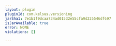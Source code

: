 ```yaml
---
layout: plugin
pluginId: com.kelsus.versioning
jarSha1: 7e1b1f9dcaa734ad01532e55cfa9d225546df697
isJarAvailable: true
error: NONE
violations: []

---
```

